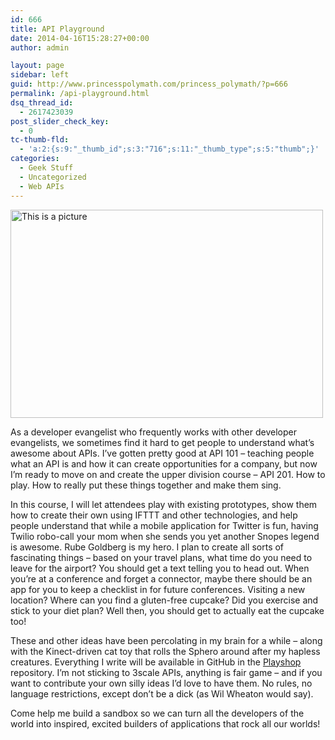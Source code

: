 ```yaml
---
id: 666
title: API Playground
date: 2014-04-16T15:28:27+00:00
author: admin

layout: page
sidebar: left
guid: http://www.princesspolymath.com/princess_polymath/?p=666
permalink: /api-playground.html
dsq_thread_id:
  - 2617423039
post_slider_check_key:
  - 0
tc-thumb-fld:
  - 'a:2:{s:9:"_thumb_id";s:3:"716";s:11:"_thumb_type";s:5:"thumb";}'
categories:
  - Geek Stuff
  - Uncategorized
  - Web APIs
---
```

[<img alt="This is a picture" src="https://farm7.staticflickr.com/6070/6034445855_7ca9b2f897.jpg" class="grouped_elements" rel="tc-fancybox-group666" width="500" height="333" alt="USACE, EUCOM deliver special needs playground to Croatian community" />](https://www.flickr.com/photos/europedistrict/6034445855 "USACE, EUCOM deliver special needs playground to Croatian community by U.S. Army Corps of Engineers Europe District, on Flickr")

As a developer evangelist who frequently works with other developer evangelists, we sometimes find it hard to get people to understand what&#8217;s awesome about APIs. I&#8217;ve gotten pretty good at API 101 &#8211; teaching people what an API is and how it can create opportunities for a company, but now I&#8217;m ready to move on and create the upper division course &#8211; API 201. How to play. How to really put these things together and make them sing. 

In this course, I will let attendees play with existing prototypes, show them how to create their own using IFTTT and other technologies, and help people understand that while a mobile application for Twitter is fun, having Twilio robo-call your mom when she sends you yet another Snopes legend is awesome. Rube Goldberg is my hero. I plan to create all sorts of fascinating things &#8211; based on your travel plans, what time do you need to leave for the airport? You should get a text telling you to head out. When you&#8217;re at a conference and forget a connector, maybe there should be an app for you to keep a checklist in for future conferences. Visiting a new location? Where can you find a gluten-free cupcake? Did you exercise and stick to your diet plan? Well then, you should get to actually eat the cupcake too!

These and other ideas have been percolating in my brain for a while &#8211; along with the Kinect-driven cat toy that rolls the Sphero around after my hapless creatures. Everything I write will be available in GitHub in the [Playshop](https://github.com/3scale/playshop) repository. I&#8217;m not sticking to 3scale APIs, anything is fair game &#8211; and if you want to contribute your own silly ideas I&#8217;d love to have them. No rules, no language restrictions, except don&#8217;t be a dick (as Wil Wheaton would say).

Come help me build a sandbox so we can turn all the developers of the world into inspired, excited builders of applications that rock all our worlds!